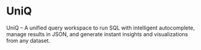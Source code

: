 # UniQ
UniQ – A unified query workspace to run SQL with intelligent autocomplete, manage results in JSON, and generate instant insights and visualizations from any dataset.
